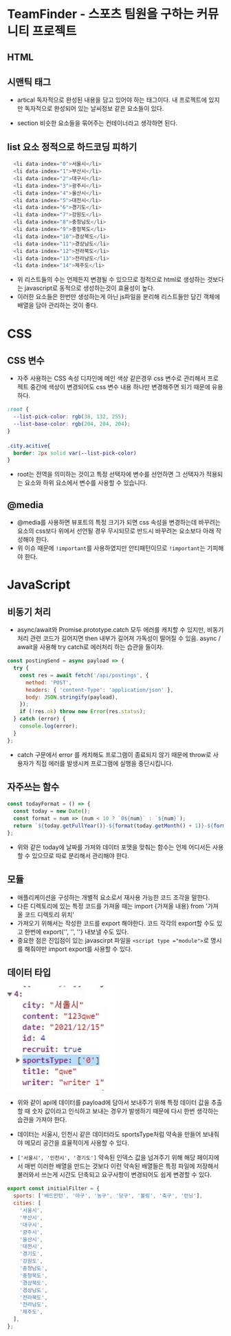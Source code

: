# TeamFinder - 스포츠 팀원을 구하는 커뮤니티 프로젝트

## HTML
## 시맨틱 태그
- artical 독자적으로 완성된 내용을 담고 있어야 하는 태그이다. 내 프로젝트에 있지만 독자적으로 완성되어 있는 날씨정보 같은 요소들이 있다.

- section 비슷한 요소들을 묶어주는 컨테이너라고 생각하면 된다.

## list 요소 정적으로 하드코딩 피하기
```javascript
  <li data-index="0">서울시</li>
  <li data-index="1">부산시</li>
  <li data-index="2">대구시</li>
  <li data-index="3">광주시</li>
  <li data-index="4">울산시</li>
  <li data-index="5">대전시</li>
  <li data-index="6">경기도</li>
  <li data-index="7">강원도</li>
  <li data-index="8">충청남도</li>
  <li data-index="9">충청북도</li>
  <li data-index="10">경상북도</li>
  <li data-index="11">경상남도</li>
  <li data-index="12">전라북도</li>
  <li data-index="13">전라남도</li>
  <li data-index="14">제주도</li>
```
- 위 리스트들의 수는 언제든지 변경될 수 있으므로 정적으로 html로 생성하는 것보다는 javascript로 동적으로 생성하는것이 효율성이 높다. 
- 이러한 요소들은 한번만 생성하는게 아닌 js파일을 분리해 리스트들만 담긴 객체에 배열을 담아 관리하는 것이 좋다.


# CSS
## CSS 변수
- 자주 사용하는 CSS 속성 디자인에 메인 색상 같은경우 css 변수로 관리해서 프로젝트 중간에 색상이 변경되어도 css 변수 내용 하나만 변경해주면 되기 때문에 유용하다.
```css
:root {
  --list-pick-color: rgb(38, 132, 255);
  --list-base-color: rgb(204, 204, 204);
}

.city.acitive{
  border: 2px solid var(--list-pick-color)
}
```
- root는 전역을 의미하는 것이고 특정 선택자에 변수를 선언하면 그 선택자가 적용되는 요소와 하위 요소에서 변수를 사용할 수 있습니다. 


## @media
- @media를 사용하면 뷰포트의 특정 크기가 되면 css 속성을 변경하는데 바꾸려는 요소의 css보다 위에서 선언될 경우 무시되므로 반드시 바꾸려논 요소보다 아래 작성해야 한다.
- 위 이슈 때문에 `!important`를 사용하였지만 안티패턴이므로 `!important`는 기피해야 한다.



# JavaScript

## 비동기 처리
- async/await와 Promise.prototype.catch 모두 에러를 캐치할 수 있지만, 비동기 처리 관련 코드가 길어지면 then 내부가 길어져 가독성이 떨어질 수 있음. async / await을 사용해 try catch로 에러처리 하는 습관을 들이자.

```javascript
const postingSend = async payload => {
  try {
    const res = await fetch('/api/postings', {
      method: 'POST',
      headers: { 'content-Type': 'application/json' },
      body: JSON.stringify(payload),
    });
    if (!res.ok) throw new Error(res.status);
  } catch (error) {
    console.log(error);
  }
};
```
- catch 구문에서 error 를 캐치해도 프로그램이 종료되지 않기 때문에 throw로 사용자가 직접 에러를 발생시켜 프로그램에 실행을 중단시킵니다.


## 자주쓰는 함수
```javascript
const todayFormat = () => {
  const today = new Date();
  const format = num => (num < 10 ? `0${num}` : `${num}`);
  return `${today.getFullYear()}-${format(today.getMonth() + 1)}-${format(today.getDate())}`;
};
```
- 위와 같은 today에 날짜를 가져와 데이터 포맷을 맞춰는 함수는 언제 어디서든 사용할 수 있으므로 따로 분리해서 관리해야 한다.


## 모듈
- 애플리케이션을 구성하는 개별적 요소로서 재사용 가능한 코드 조각을 말한다.
- 다른 디렉토리에 있는 특정 코드를 가져올 때는 import {가져올 내용} from '가져올 코드 디렉토리 위치'
- 가져오기 위해서는 작성한 코드를 export 해야한다. 코드 각각의 export할 수도 있고 한번에 export{'', '', ''} 내보낼 수도 있다.
- 중요한 점은 진입점이 있는 javascirpt 파일을 `<script type ="module">`로 명시를 해줘야만 import export를 사용할 수 있다.


## 데이터 타입 

<img width= '50%' src="../img/dataTypeIssue.jpg">

- 위와 같이 api에 데이터를 payload에 담아서 보내주기 위해 특정 데이터 값을 추출할 때 숫자 값이라고 인식하고 보내는 경우가 발생하기 때문에 다시 한번 생각하는 습관을 가져야 한다.

- 데이터는 서울시, 인천시 같은 데이터라도 sportsType처럼 약속을 만들어 보내줘야 메모리 공간을 효율적이게 사용할 수 있다. 

- `['서울시', '인천시', '경기도']` 약속된 인덱스 값을 넘겨주기 위해 해당 페이지에서 매번 이러한 배열을 만드는 것보다 이런 약속된 배열들은 특정 파일에 저장해서 불러와서 쓰는게 시간도 단축되고 요구사항이 변경되어도 쉽게 변경할 수 있다.

```javascript
export const initialFilter = {
  sports: ['배드민턴', '야구', '농구', '당구', '볼링', '축구', '런닝'],
  cities: [
    '서울시',
    '부산시',
    '대구시',
    '광주시',
    '울산시',
    '대전시',
    '경기도',
    '강원도',
    '충청남도',
    '충청북도',
    '경상북도',
    '경상남도',
    '전라북도',
    '전라남도',
    '제주도',
  ],
};
```

